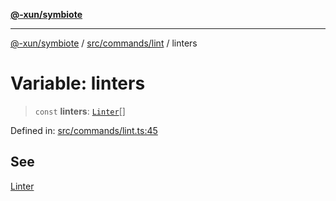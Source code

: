 [**@-xun/symbiote**](../../../../README.md)

***

[@-xun/symbiote](../../../../README.md) / [src/commands/lint](../README.md) / linters

# Variable: linters

> `const` **linters**: [`Linter`](../enumerations/Linter.md)[]

Defined in: [src/commands/lint.ts:45](https://github.com/Xunnamius/symbiote/blob/2e19fbb73f32694e0ab61a9670538fab89e2de03/src/commands/lint.ts#L45)

## See

[Linter](../enumerations/Linter.md)
